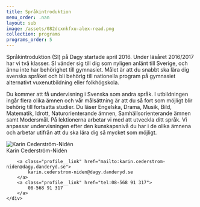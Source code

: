 ```yaml
---
title: Språkintroduktion
menu_order: .nan
layout: sub
image: /assets/082dcxnkfxu-alex-read.png
collection: programs
programs_order: 5
---
```

Språkintroduktion (SI) på Dagy startade april 2016. Under
läsåret 2016/2017 har vi två klasser. SI vänder sig till dig
som nyligen anlänt till Sverige, och ännu
inte har behörighet till gymnasiet. Målet är att du snabbt
ska lära dig svenska språket och bli behörig till nationella
program på gymnasiet alternativt vuxenutbildning eller
folkhögskola.

Du kommer att få undervisning i Svenska som andra språk.
I utbildningen ingår flera olika ämnen och vår målsättning
är att du så fort som möjligt blir behörig till fortsatta studier.
Du läser Engelska, Drama, Musik, Bild, Matematik,
Idrott, Naturorienterande ämnen, Samhällsorienterande
ämnen samt Modersmål. På lektionerna arbetar vi med att
utveckla ditt språk. Vi anpassar undervisningen efter den
kunskapsnivå du har i de olika ämnena och arbetar utifrån
att du ska lära dig så mycket som möjligt.

<div class="profile">
	<img class="profile__image" src="/assets/KCN.png" alt="Karin Cederström-Nidén">
	<div class="profile__info">
		<div class="profile__title">Karin Cederström-Nidén</div>
		<div></div>

		<a class="profile__link" href="mailto:karin.cederstrom-niden@dagy.danderyd.se">
			karin.cederstrom-niden@dagy.danderyd.se
		</a>
		<a class="profile__link" href="tel:08-568 91 317">
			08-568 91 317
		</a>
	</div>
</div>